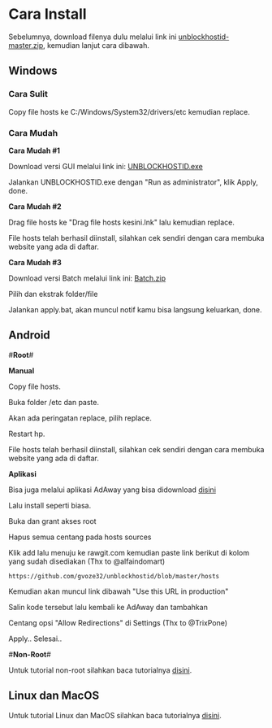 # Cara Install
Sebelumnya, download filenya dulu melalui link ini [unblockhostid-master.zip](https://github.com/gvoze32/unblockhostid/archive/master.zip), kemudian lanjut cara dibawah.

## Windows

### Cara Sulit

Copy file hosts ke C:/Windows/System32/drivers/etc kemudian replace.

### Cara Mudah

**Cara Mudah #1**

Download versi GUI melalui link ini: [UNBLOCKHOSTID.exe](https://github.com/gvoze32/unblockhostid/raw/master/UNBLOCKHOSTID.exe)

Jalankan UNBLOCKHOSTID.exe dengan "Run as administrator", klik Apply, done.

**Cara Mudah #2**

Drag file hosts ke "Drag file hosts kesini.lnk" lalu kemudian replace.

File hosts telah berhasil diinstall, silahkan cek sendiri dengan cara membuka website yang ada di daftar.

**Cara Mudah #3**

Download versi Batch melalui link ini: [Batch.zip](https://github.com/gvoze32/unblockhostid/raw/master/Batch.zip)

Pilih dan ekstrak folder/file

Jalankan apply.bat, akan muncul notif kamu bisa langsung keluarkan, done.

## Android

#**Root**#

**Manual**

Copy file hosts.

Buka folder /etc dan paste.

Akan ada peringatan replace, pilih replace.

Restart hp.

File hosts telah berhasil diinstall, silahkan cek sendiri dengan cara membuka website yang ada di daftar.

**Aplikasi**

Bisa juga melalui aplikasi AdAway yang bisa didownload [disini](https://f-droid.org/repo/org.adaway_60.apk)

Lalu install seperti biasa.

Buka dan grant akses root

Hapus semua centang pada hosts sources

Klik add lalu menuju ke rawgit.com kemudian paste link berikut di kolom yang sudah disediakan (Thx to @alfaindomart)
```
https://github.com/gvoze32/unblockhostid/blob/master/hosts
```
Kemudian akan muncul link dibawah "Use this URL in production"

Salin kode tersebut lalu kembali ke AdAway dan tambahkan

Centang opsi "Allow Redirections" di Settings (Thx to @TrixPone)

Apply.. Selesai..

#**Non-Root**#

Untuk tutorial non-root silahkan baca tutorialnya [disini](https://pastebin.com/raw/czMHqwqr).

## Linux dan MacOS

Untuk tutorial Linux dan MacOS silahkan baca tutorialnya [disini](https://pastebin.com/raw/dSFs93i2).
